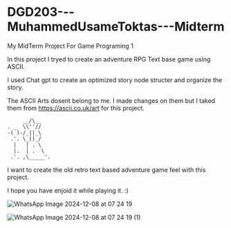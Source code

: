 # DGD203---MuhammedUsameToktas---Midterm
My MidTerm Project For Game Programing 1

In this project I tryed to create an adventure RPG Text base game using ASCII.

I used Chat gpt to create an optimized story node structer and organize the story.

The ASCII Arts dosent belong to me. I made changes on them but I taked them from https://ascii.co.uk/art for this project.



         __/\__
    . _  \\''//
    -( )-/_||_\
     .'. \_()_/       
      |   | . \
      |.  | .  \
     .'. ,\_____'.    


I want to create the old retro text based adventure game feel with this project.

I hope you have enjoid it while playing it.  :)

![WhatsApp Image 2024-12-08 at 07 24 19](https://github.com/user-attachments/assets/5d317a5e-0175-4110-91d1-3d0e4e5046aa)


![WhatsApp Image 2024-12-08 at 07 24 19 (1)](https://github.com/user-attachments/assets/14914fd3-916a-41be-9362-48d0f33de460)
